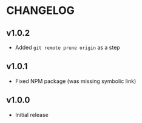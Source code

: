 # CHANGELOG

## v1.0.2

- Added `git remote prune origin` as a step

## v1.0.1

- Fixed NPM package (was missing symbolic link)

## v1.0.0

- Initial release
